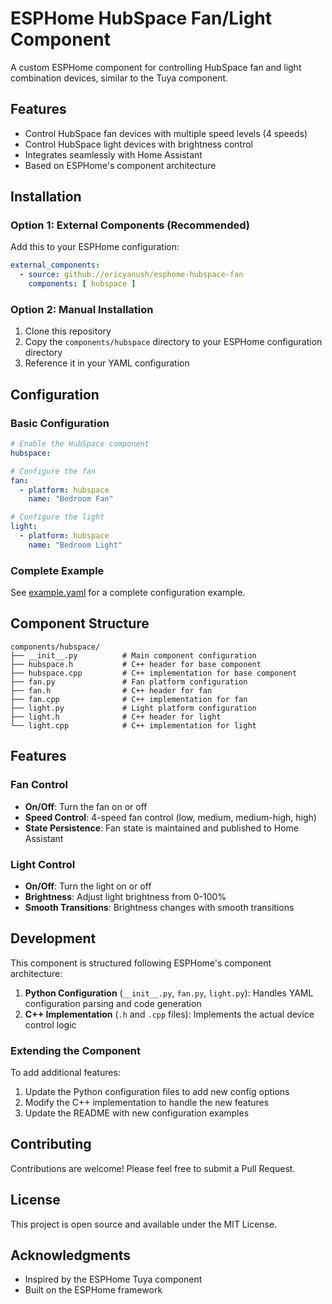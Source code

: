 # ESPHome HubSpace Fan/Light Component

A custom ESPHome component for controlling HubSpace fan and light combination devices, similar to the Tuya component.

## Features

- Control HubSpace fan devices with multiple speed levels (4 speeds)
- Control HubSpace light devices with brightness control
- Integrates seamlessly with Home Assistant
- Based on ESPHome's component architecture

## Installation

### Option 1: External Components (Recommended)

Add this to your ESPHome configuration:

```yaml
external_components:
  - source: github://ericyanush/esphome-hubspace-fan
    components: [ hubspace ]
```

### Option 2: Manual Installation

1. Clone this repository
2. Copy the `components/hubspace` directory to your ESPHome configuration directory
3. Reference it in your YAML configuration

## Configuration

### Basic Configuration

```yaml
# Enable the HubSpace component
hubspace:

# Configure the fan
fan:
  - platform: hubspace
    name: "Bedroom Fan"

# Configure the light
light:
  - platform: hubspace
    name: "Bedroom Light"
```

### Complete Example

See [example.yaml](example.yaml) for a complete configuration example.

## Component Structure

```
components/hubspace/
├── __init__.py          # Main component configuration
├── hubspace.h           # C++ header for base component
├── hubspace.cpp         # C++ implementation for base component
├── fan.py               # Fan platform configuration
├── fan.h                # C++ header for fan
├── fan.cpp              # C++ implementation for fan
├── light.py             # Light platform configuration
├── light.h              # C++ header for light
└── light.cpp            # C++ implementation for light
```

## Features

### Fan Control

- **On/Off**: Turn the fan on or off
- **Speed Control**: 4-speed fan control (low, medium, medium-high, high)
- **State Persistence**: Fan state is maintained and published to Home Assistant

### Light Control

- **On/Off**: Turn the light on or off
- **Brightness**: Adjust light brightness from 0-100%
- **Smooth Transitions**: Brightness changes with smooth transitions

## Development

This component is structured following ESPHome's component architecture:

1. **Python Configuration** (`__init__.py`, `fan.py`, `light.py`): Handles YAML configuration parsing and code generation
2. **C++ Implementation** (`.h` and `.cpp` files): Implements the actual device control logic

### Extending the Component

To add additional features:

1. Update the Python configuration files to add new config options
2. Modify the C++ implementation to handle the new features
3. Update the README with new configuration examples

## Contributing

Contributions are welcome! Please feel free to submit a Pull Request.

## License

This project is open source and available under the MIT License.

## Acknowledgments

- Inspired by the ESPHome Tuya component
- Built on the ESPHome framework